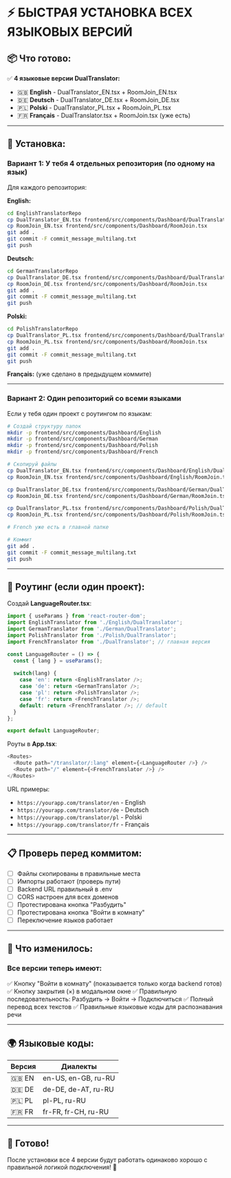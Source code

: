 # ⚡ БЫСТРАЯ УСТАНОВКА ВСЕХ ЯЗЫКОВЫХ ВЕРСИЙ

## 📦 Что готово:

✅ **4 языковые версии DualTranslator:**
- 🇬🇧 **English** - DualTranslator_EN.tsx + RoomJoin_EN.tsx
- 🇩🇪 **Deutsch** - DualTranslator_DE.tsx + RoomJoin_DE.tsx
- 🇵🇱 **Polski** - DualTranslator_PL.tsx + RoomJoin_PL.tsx
- 🇫🇷 **Français** - DualTranslator.tsx + RoomJoin.tsx (уже есть)

---

## 🚀 Установка:

### Вариант 1: У тебя 4 отдельных репозитория (по одному на язык)

Для каждого репозитория:

**English:**
```bash
cd EnglishTranslatorRepo
cp DualTranslator_EN.tsx frontend/src/components/Dashboard/DualTranslator.tsx
cp RoomJoin_EN.tsx frontend/src/components/Dashboard/RoomJoin.tsx
git add .
git commit -F commit_message_multilang.txt
git push
```

**Deutsch:**
```bash
cd GermanTranslatorRepo
cp DualTranslator_DE.tsx frontend/src/components/Dashboard/DualTranslator.tsx
cp RoomJoin_DE.tsx frontend/src/components/Dashboard/RoomJoin.tsx
git add .
git commit -F commit_message_multilang.txt
git push
```

**Polski:**
```bash
cd PolishTranslatorRepo
cp DualTranslator_PL.tsx frontend/src/components/Dashboard/DualTranslator.tsx
cp RoomJoin_PL.tsx frontend/src/components/Dashboard/RoomJoin.tsx
git add .
git commit -F commit_message_multilang.txt
git push
```

**Français:** (уже сделано в предыдущем коммите)

---

### Вариант 2: Один репозиторий со всеми языками

Если у тебя один проект с роутингом по языкам:

```bash
# Создай структуру папок
mkdir -p frontend/src/components/Dashboard/English
mkdir -p frontend/src/components/Dashboard/German
mkdir -p frontend/src/components/Dashboard/Polish
mkdir -p frontend/src/components/Dashboard/French

# Скопируй файлы
cp DualTranslator_EN.tsx frontend/src/components/Dashboard/English/DualTranslator.tsx
cp RoomJoin_EN.tsx frontend/src/components/Dashboard/English/RoomJoin.tsx

cp DualTranslator_DE.tsx frontend/src/components/Dashboard/German/DualTranslator.tsx
cp RoomJoin_DE.tsx frontend/src/components/Dashboard/German/RoomJoin.tsx

cp DualTranslator_PL.tsx frontend/src/components/Dashboard/Polish/DualTranslator.tsx
cp RoomJoin_PL.tsx frontend/src/components/Dashboard/Polish/RoomJoin.tsx

# French уже есть в главной папке

# Коммит
git add .
git commit -F commit_message_multilang.txt
git push
```

---

## 🔄 Роутинг (если один проект):

Создай **LanguageRouter.tsx**:

```typescript
import { useParams } from 'react-router-dom';
import EnglishTranslator from './English/DualTranslator';
import GermanTranslator from './German/DualTranslator';
import PolishTranslator from './Polish/DualTranslator';
import FrenchTranslator from './DualTranslator'; // главная версия

const LanguageRouter = () => {
  const { lang } = useParams();
  
  switch(lang) {
    case 'en': return <EnglishTranslator />;
    case 'de': return <GermanTranslator />;
    case 'pl': return <PolishTranslator />;
    case 'fr': return <FrenchTranslator />;
    default: return <FrenchTranslator />; // default
  }
};

export default LanguageRouter;
```

Роуты в **App.tsx**:
```typescript
<Routes>
  <Route path="/translator/:lang" element={<LanguageRouter />} />
  <Route path="/" element={<FrenchTranslator />} />
</Routes>
```

URL примеры:
- `https://yourapp.com/translator/en` - English
- `https://yourapp.com/translator/de` - Deutsch
- `https://yourapp.com/translator/pl` - Polski
- `https://yourapp.com/translator/fr` - Français

---

## 📋 Проверь перед коммитом:

- [ ] Файлы скопированы в правильные места
- [ ] Импорты работают (проверь пути)
- [ ] Backend URL правильный в .env
- [ ] CORS настроен для всех доменов
- [ ] Протестирована кнопка "Разбудить"
- [ ] Протестирована кнопка "Войти в комнату"
- [ ] Переключение языков работает

---

## 🎯 Что изменилось:

### Все версии теперь имеют:

✅ Кнопку "Войти в комнату" (показывается только когда backend готов)
✅ Кнопку закрытия (×) в модальном окне
✅ Правильную последовательность: Разбудить → Войти → Подключиться
✅ Полный перевод всех текстов
✅ Правильные языковые коды для распознавания речи

---

## 🌍 Языковые коды:

| Версия | Диалекты |
|--------|----------|
| 🇬🇧 EN | en-US, en-GB, ru-RU |
| 🇩🇪 DE | de-DE, de-AT, ru-RU |
| 🇵🇱 PL | pl-PL, ru-RU |
| 🇫🇷 FR | fr-FR, fr-CH, ru-RU |

---

## 🎉 Готово!

После установки все 4 версии будут работать одинаково хорошо с правильной логикой подключения! 🚀
